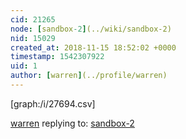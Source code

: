 ```yaml
---
cid: 21265
node: [sandbox-2](../wiki/sandbox-2)
nid: 15029
created_at: 2018-11-15 18:52:02 +0000
timestamp: 1542307922
uid: 1
author: [warren](../profile/warren)
---
```


[graph:/i/27694.csv]


[warren](../profile/warren) replying to: [sandbox-2](../wiki/sandbox-2)

